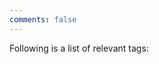 ```yaml
---
comments: false
---
```


Following is a list of relevant tags:

<!-- material/tags { scope: true } -->


